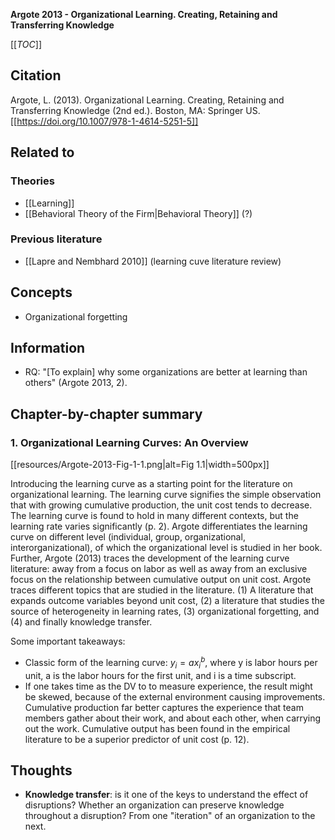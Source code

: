 **Argote 2013 - Organizational Learning. Creating, Retaining and Transferring Knowledge**

[[_TOC_]]

## Citation
Argote, L. (2013). Organizational Learning. Creating, Retaining and Transferring Knowledge (2nd ed.). Boston, MA: Springer US. [[https://doi.org/10.1007/978-1-4614-5251-5]]

## Related to

### Theories
* [[Learning]] 
* [[Behavioral Theory of the Firm|Behavioral Theory]] (?)

### Previous literature
* [[Lapre and Nembhard 2010]] (learning cuve literature review)

## Concepts
* Organizational forgetting

## Information
* RQ: "[To explain] why some organizations are better at learning than others" (Argote 2013, 2).

## Chapter-by-chapter summary

### 1. Organizational Learning Curves: An Overview

[[resources/Argote-2013-Fig-1-1.png|alt=Fig 1.1|width=500px]]

Introducing the learning curve as a starting point for the literature on organizational learning. The learning curve signifies the simple observation that with growing cumulative production, the unit cost tends to decrease. The learning curve is found to hold in many different contexts, but the learning rate varies significantly (p. 2). Argote differentiates the learning curve on different level (individual, group, organizational, interorganizational), of which the organizational level is studied in her book. Further, Argote (2013) traces the development of the learning curve literature: away from a focus on labor as well as away from an exclusive focus on the relationship between cumulative output on unit cost. Argote traces different topics that are studied in the literature. (1) A literature that expands outcome variables beyond unit cost, (2) a literature that studies the source of heterogeneity in learning rates, (3) organizational forgetting, and (4) and finally knowledge transfer.

Some important takeaways:
* Classic form of the learning curve: $y_i = ax^b_i$, where y is labor hours per unit, a is the labor hours for the first unit, and i is a time subscript.
* If one takes time as the DV to to measure experience, the result might be skewed, because of the external environment causing improvements. Cumulative production far better captures the experience that team members gather about their work, and about each other, when carrying out the work. Cumulative output has been found in the empirical literature to be a superior predictor of unit cost (p. 12).

## Thoughts
* **Knowledge transfer**: is it one of the keys to understand the effect of disruptions? Whether an organization can preserve knowledge throughout a disruption? From one "iteration" of an organization to the next.